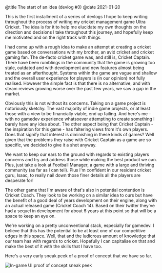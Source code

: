 @title The start of an idea (devlog #0)
@date 2021-01-20

This is the first installment of a series of devlogs I hope to keep writing
throughout the process of writing my cricket management game Ultra Cricket. The idea is for it to help me elucidate my own thoughts on the direction and decisions I take throughout this journey, and hopefully keep me motivated and on the right track with things.

I had come up with a rough idea to make an attempt at creating a cricket game based on conversations with my brother, an avid cricket and cricket gaming fan. The de-facto cricket game was, and still is, Cricket Captain. There have been rumblings in the community that the game is growing too stale, outdated and with development and new features almost being treated as an afterthought. Systems within the game are vague and shallow and the overall user experience for players is (in our opinion) not fully realised. However the simple fact is that there is no alternative, and with steam reviews growing worse over the past few years, we saw a gap in the market.

Obviously this is not without its concerns. Taking on a game project is notoriously sketchy. The vast majority of indie game projects, or at least those with a view to be financially viable, end up failing. And here's me - with no gamedev experience whatsoever attempting to create something I barely have any idea about. The other aspect being that Cricket Captain - the inspiration for this game - has faltering views from it's own players. Does that signify that interest is diminishing in these kinds of games? Well given that the problems they raise with Cricket Captain as a game are so specific, we decided to give it a shot anyway.

We want to keep our ears to the ground with regards to existing players concerns and try and address those while making the best product we can. Plus, just take a look at Football Manager, a game with a large and thriving community (as far as I can tell). Plus I'm confident in our resident cricket guru, Isaac, to really nail down those finer details all the players are desperate for!

The other game that I'm aware of that's also in potential contention is Cricket Coach. They look to be working on a similar idea to ours but have the benefit of a good deal of years development on their engine, along with an actual released game (Cricket Coach 14). Based on their twitter they've had a sequel in development for about 6 years at this point so that will be a space to keep an eye on.

We're working on a pretty unconventional stack, especially for gamedev. I believe that this has the potential to be at least one of our competitive edges in this space. Well, that and the ludicrous amount of knowledge that our team has with regards to cricket. Hopefully I can capitalise on that and make the best of it with the skills that I have too.

Here's a very early sneak peek of a proof of concept that we have so far.

![In-game UI proof of concept sneak peek](/images/devlog0-preview.png)